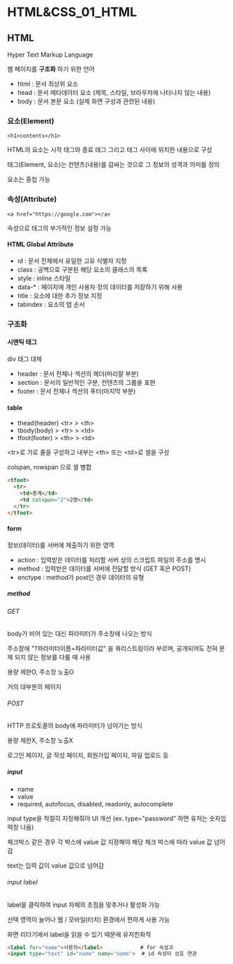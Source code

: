 # HTML&CSS_01_HTML

## HTML

Hyper Text Markup Language

웹 페이지를 **구조화** 하기 위한 언어



* html : 문서 최상위 요소
* head : 문서 메타데이터 요소 (제목, 스타일, 브라우저에 나타나지 않는 내용)
* body : 문서 본문 요소 (실제 화면 구성과 관련된 내용)



### 요소(Element)

`<h1>contents</h1>`

HTML의 요소는 시작 태그와 종료 태그 그리고 태그 사이에 위치한 내용으로 구성

태그(Element, 요소)는 컨텐츠(내용)를 감싸는 것으로 그 정보의 성격과 의미를 정의

요소는 중첩 가능



### 속성(Attribute)

`<a href="https://google.com"></a>`

속성으로 태그의 부가적인 정보 설정 가능



#### HTML Global Attribute

* id : 문서 전체에서 유일한 고유 식별자 지정
* class : 공백으로 구분된 해당 요소의 클래스의 목록
* style : inline 스타일
* data-* : 페이지에 개인 사용자 정의 데이터를 저장하기 위해 사용
* title : 요소에 대한 추가 정보 지정
* tabindex : 요소의 탭 순서



### 구조화



#### 시맨틱 태그

div 태그 대체

* header : 문서 전체나 섹션의 헤더(머리말 부분)
* section : 문서의 일반적인 구분, 컨텐츠의 그룹을 표현
* footer : 문서 전체나 섹션의 푸터(마지막 부분)



#### table

* thead(header) \<tr\> > \<th\>
* tbody(body) > \<tr\> > \<td\>
* tfoot(footer) > \<th\> > \<td\>

\<tr\>로 가로 줄을 구성하고 내부는 \<th\> 또는 \<td\>로 셀을 구성

colspan, rowspan 으로 셀 병합

```html
<tfoot>
  <tr>
    <td>총계</td>
    <td colspan="2">2명</td>
  </tr>
</tfoot>
```



#### form

정보(데이터)를 서버에 제출하기 위한 영역

* action : 입력받은 데이터를 처리할 서버 상의 스크립트 파일의 주소를 명시
* method : 입력받은 데이터를 서버에 전달할 방식 (GET 혹은 POST)
* enctype : method가 post인 경우 데이터의 유형



##### method

###### GET

body가 비어 있는 대신 파라미터가 주소창에 나오는 방식

주소창에 "?파라미터이름=파라미터값" 을 쿼리스트링이라 부르며, 공개되어도 전혀 문제 되지 않는 정보를 다룰 때 사용

용량 제한O, 주소창 노출O

거의 대부분의 페이지



###### POST

HTTP 프로토콜의 body에 파라미터가 넘어가는 방식

용량 제한X, 주소창 노출X

로그인 페이지, 글 작성 페이지, 회원가입 페이지, 파일 업로드 등



##### input

* name
* value
* required, autofocus, disabled, readonly, autocomplete

input type을 적절히 지정해줘야 UI 개선 (ex. type="password" 하면 유저는 숫자입력창 나옴)

체크박스 같은 경우 각 박스에 value 값 지정해야 해당 체크 박스에 따라 value 값 넘어감

text는 입력 값이 value 값으로 넘어감



###### input label

label을 클릭하여 input 자체의 초점을 맞추거나 활성화 가능

선택 영역이 늘어나 웹 / 모바일(터치) 환경에서 편하게 사용 가능

화면 리더기에서 label을 읽을 수 있기 때문에 유저친화적

```html
<label for="name">사용자</label>			 # for 속성과
<input type="text" id="name" name="name">  # id 속성이 상호 연관
```
